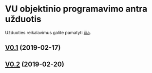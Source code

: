 # VU objektinio programavimo antra užduotis

Užduoties reikalavimus galite pamatyti [čia](https://github.com/objprog/paskaitos2019/wiki/2-oji-u%C5%BEduotis).
## [V0.1](https://github.com/rokas28/VUobjprog2/releases/tag/v0.1) (2019-02-17)

## [V0.2](https://github.com/rokas28/VUobjprog2/releases/tag/v0.2) (2019-02-20)
